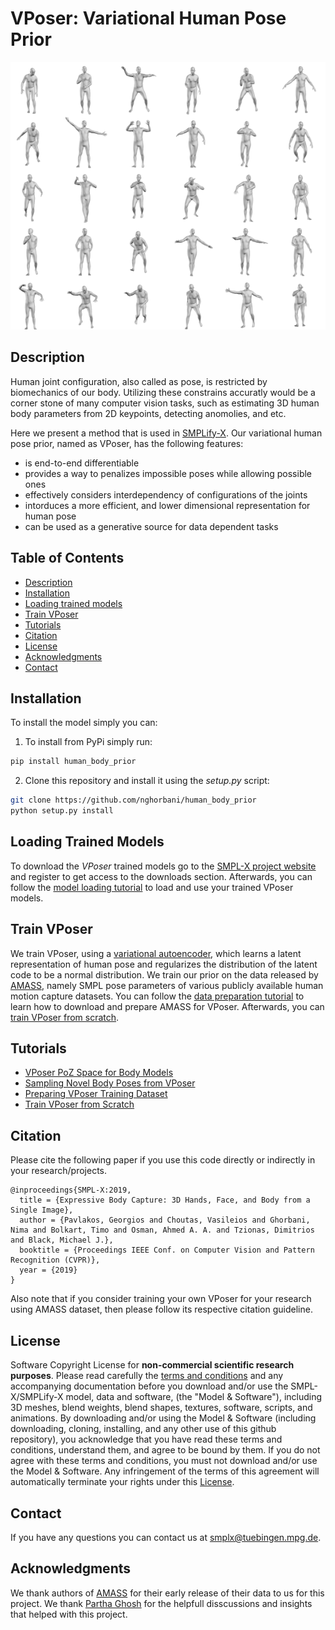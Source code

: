 # VPoser: Variational Human Pose Prior
![alt text](github_data/vposer_samples.png "Novel Human Poses Sampled From the VPoser.")
## Description
Human joint configuration, also called as pose, is restricted by biomechanics of our body. 
Utilizing these constrains accuratly would be a corner stone of many computer vision tasks, 
such as estimating 3D human body parameters from 2D keypoints, detecting anomolies, and etc.

Here we present a method that is used in [SMPLify-X](https://smpl-x.is.tue.mpg.de/). 
Our variational human pose prior, named as VPoser, has the following features: 
 - is end-to-end differentiable
 - provides a way to penalizes impossible poses while allowing possible ones
 - effectively considers interdependency of configurations of the joints
 - intorduces a more efficient, and lower dimensional representation for human pose
 - can be used as a generative source for data dependent tasks

## Table of Contents
  * [Description](#description)
  * [Installation](#installation)
  * [Loading trained models](#loading-trained-models) 
  * [Train VPoser](#train-vposer)
  * [Tutorials](#tutorials)
  * [Citation](#citation)
  * [License](#license)
  * [Acknowledgments](#acknowledgments)
  * [Contact](#contact)

## Installation

To install the model simply you can:
1. To install from PyPi simply run: 
  ```bash
  pip install human_body_prior
  ```
2. Clone this repository and install it using the *setup.py* script: 
```bash
git clone https://github.com/nghorbani/human_body_prior
python setup.py install
```

## Loading Trained Models

To download the *VPoser* trained models go to the [SMPL-X project website](https://smpl-x.is.tue.mpg.de/) and register to get access to the downloads section. Afterwards, you can follow the [model loading tutorial](human_body_prior/tutorials/README.md) to load and use your trained VPoser models.

## Train VPoser
We train VPoser, using a [variational autoencoder](https://arxiv.org/abs/1312.6114), 
which learns a latent representation of human pose and regularizes the distribution of the latent code to be a normal distribution.
We train our prior on the data released by [AMASS](https://amass.is.tue.mpg.de/), 
namely SMPL pose parameters of various publicly available human motion capture datasets. 
You can follow the [data preparation tutorial](human_body_prior/data/README.md) to learn how to download and prepare AMASS for VPoser.
Afterwards, you can [train VPoser from scratch](human_body_prior/train/README.md). 

## Tutorials
* [VPoser PoZ Space for Body Models](human_body_prior/body_model/README.md)
* [Sampling Novel Body Poses from VPoser](human_body_prior/tutorials/README.md)
* [Preparing VPoser Training Dataset](human_body_prior/data/README.md)
* [Train VPoser from Scratch](human_body_prior/train/README.md)

## Citation
Please cite the following paper if you use this code directly or indirectly in your research/projects.
```
@inproceedings{SMPL-X:2019,
  title = {Expressive Body Capture: 3D Hands, Face, and Body from a Single Image},
  author = {Pavlakos, Georgios and Choutas, Vasileios and Ghorbani, Nima and Bolkart, Timo and Osman, Ahmed A. A. and Tzionas, Dimitrios and Black, Michael J.},
  booktitle = {Proceedings IEEE Conf. on Computer Vision and Pattern Recognition (CVPR)},
  year = {2019}
}
```
Also note that if you consider training your own VPoser for your research using AMASS dataset, 
then please follow its respective citation guideline.
 
## License

Software Copyright License for **non-commercial scientific research purposes**.
Please read carefully the [terms and conditions](https://github.com/vchoutas/smplx/blob/master/LICENSE) and any accompanying documentation before you download and/or use the SMPL-X/SMPLify-X model, data and software, (the "Model & Software"), including 3D meshes, blend weights, blend shapes, textures, software, scripts, and animations. By downloading and/or using the Model & Software (including downloading, cloning, installing, and any other use of this github repository), you acknowledge that you have read these terms and conditions, understand them, and agree to be bound by them. If you do not agree with these terms and conditions, you must not download and/or use the Model & Software. Any infringement of the terms of this agreement will automatically terminate your rights under this [License](./LICENSE).

## Contact

If you have any questions you can contact us at [smplx@tuebingen.mpg.de](mailto:smplx@tuebingen.mpg.de).


## Acknowledgments
We thank authors of [AMASS](https://amass.is.tue.mpg.de/) for their early release of their data to us for this project.
We thank [Partha Ghosh](https://ps.is.tuebingen.mpg.de/person/pghosh) for the helpfull disscussions and insights that helped with this project.